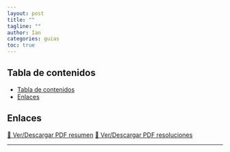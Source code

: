 ```yaml
---
layout: post
title: ""
tagline: ""
author: Ian
categories: guias
toc: true
---
```



## Tabla de contenidos
<!-- TOC -->

- [Tabla de contenidos](#tabla-de-contenidos)
- [Enlaces](#enlaces)

<!-- /TOC -->

## Enlaces
[📄 Ver/Descargar PDF resumen](../../../../docs/resumenes/Resumen_Guia1.pdf)
[📄 Ver/Descargar PDF resoluciones](../../../../docs/resoluciones/Resolucion_Guia1.pdf)

---


